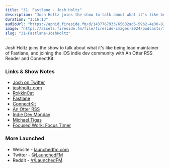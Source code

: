 ```yaml
---
title: "31: Fastlane - Josh Holtz"
description: "Josh Holtz joins the show to talk about what it's like being lead maintainer of Fastlane, and joining the iOS indie dev community with An Otter RSS Reader and ConnectKit."
duration: "1:16:13"
audioUrl: "https://aphid.fireside.fm/d/1437767933/65632ad5-59b2-4e30-82d1-13845dce07dd/93d7613f-989b-42ec-bf8b-9ab98710a9a0.mp3"
image: "https://assets.fireside.fm/file/fireside-images-2024/podcasts/images/6/65632ad5-59b2-4e30-82d1-13845dce07dd/episodes/9/93d7613f-989b-42ec-bf8b-9ab98710a9a0/cover.jpg?v=1"
slug: "31-Fastlane-JoshHoltz"
---
```


<p>Josh Holtz joins the show to talk about what it&#39;s like being lead maintainer of Fastlane, and joining the iOS indie dev community with An Otter RSS Reader and ConnectKit.</p>

<h3>Links &amp; Show Notes</h3>

<ul>
<li><a href="https://twitter.com/joshdholtz" rel="nofollow">Josh on Twitter</a></li>
<li><a href="https://www.joshholtz.com" rel="nofollow">joshholtz.com</a></li>
<li><a href="https://rokkincat.com" rel="nofollow">RokkinCat</a></li>
<li><a href="http://fastlane.tools" rel="nofollow">Fastlane</a></li>
<li><a href="https://connectkit.app" rel="nofollow">ConnectKit</a></li>
<li><a href="https://anotterrss.com" rel="nofollow">An Otter RSS</a></li>
<li><a href="https://indiedevmonday.com" rel="nofollow">Indie Dev Monday</a></li>
<li><a href="https://twitter.com/michael_tigas/status/1378942624183111683" rel="nofollow">Michael Tigas</a></li>
<li><a href="https://focusedwork.app" rel="nofollow">Focused Work: Focus Timer</a></li>
</ul>

<h3>More Launched</h3>

<ul>
<li>Website - <a href="https://launchedfm.com" rel="nofollow">launchedfm.com</a></li>
<li>Twitter - <a href="https://twitter.com/launchedfm" rel="nofollow">@LaunchedFM</a></li>
<li>Reddit - <a href="https://www.reddit.com/r/LaunchedFM/" rel="nofollow">/r/LaunchedFM</a></li>
</ul>
